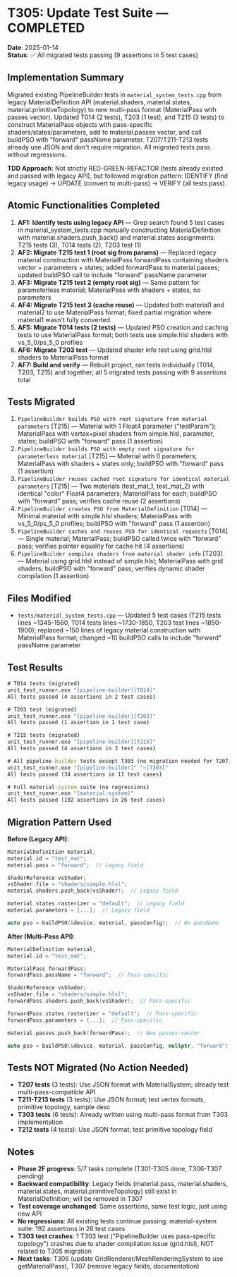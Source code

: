 # T305: Update Test Suite — COMPLETED

**Date**: 2025-01-14  
**Status**: ✅ All migrated tests passing (9 assertions in 5 test cases)

## Implementation Summary
Migrated existing PipelineBuilder tests in `material_system_tests.cpp` from legacy MaterialDefinition API (material.shaders, material.states, material.primitiveTopology) to new multi-pass format (MaterialPass with passes vector). Updated T014 (2 tests), T203 (1 test), and T215 (3 tests) to construct MaterialPass objects with pass-specific shaders/states/parameters, add to material.passes vector, and call buildPSO with "forward" passName parameter. T207/T211-T213 tests already use JSON and don't require migration. All migrated tests pass without regressions.

**TDD Approach**: Not strictly RED-GREEN-REFACTOR (tests already existed and passed with legacy API), but followed migration pattern: IDENTIFY (find legacy usage) → UPDATE (convert to multi-pass) → VERIFY (all tests pass).

## Atomic Functionalities Completed
1. **AF1: Identify tests using legacy API** — Grep search found 5 test cases in material_system_tests.cpp manually constructing MaterialDefinition with material.shaders.push_back() and material.states assignments: T215 tests (3), T014 tests (2), T203 test (1)
2. **AF2: Migrate T215 test 1 (root sig from params)** — Replaced legacy material construction with MaterialPass forwardPass containing shaders vector + parameters + states; added forwardPass to material.passes; updated buildPSO call to include "forward" passName parameter
3. **AF3: Migrate T215 test 2 (empty root sig)** — Same pattern for parameterless material; MaterialPass with shaders + states, no parameters
4. **AF4: Migrate T215 test 3 (cache reuse)** — Updated both material1 and material2 to use MaterialPass format; fixed partial migration where material1 wasn't fully converted
5. **AF5: Migrate T014 tests (2 tests)** — Updated PSO creation and caching tests to use MaterialPass format; both tests use simple.hlsl shaders with vs_5_0/ps_5_0 profiles
6. **AF6: Migrate T203 test** — Updated shader info test using grid.hlsl shaders to MaterialPass format
7. **AF7: Build and verify** — Rebuilt project, ran tests individually (T014, T203, T215) and together; all 5 migrated tests passing with 9 assertions total

## Tests Migrated
1. `PipelineBuilder builds PSO with root signature from material parameters` [T215] — Material with 1 Float4 parameter ("testParam"); MaterialPass with vertex+pixel shaders from simple.hlsl, parameter, states; buildPSO with "forward" pass (1 assertion)
2. `PipelineBuilder builds PSO with empty root signature for parameterless material` [T215] — Material with 0 parameters; MaterialPass with shaders + states only; buildPSO with "forward" pass (1 assertion)
3. `PipelineBuilder reuses cached root signature for identical material parameters` [T215] — Two materials (test_mat_1, test_mat_2) with identical "color" Float4 parameters; MaterialPass for each; buildPSO with "forward" pass; verifies cache reuse (2 assertions)
4. `PipelineBuilder creates PSO from MaterialDefinition` [T014] — Minimal material with simple.hlsl shaders; MaterialPass with vs_5_0/ps_5_0 profiles; buildPSO with "forward" pass (1 assertion)
5. `PipelineBuilder caches and reuses PSO for identical requests` [T014] — Single material; MaterialPass; buildPSO called twice with "forward" pass; verifies pointer equality for cache hit (4 assertions)
6. `PipelineBuilder compiles shaders from material shader info` [T203] — Material using grid.hlsl instead of simple.hlsl; MaterialPass with grid shaders; buildPSO with "forward" pass; verifies dynamic shader compilation (1 assertion)

## Files Modified
- `tests/material_system_tests.cpp` — Updated 5 test cases (T215 tests lines ~1345-1560, T014 tests lines ~1730-1850, T203 test lines ~1850-1900); replaced ~150 lines of legacy material construction with MaterialPass format; changed ~10 buildPSO calls to include "forward" passName parameter

## Test Results
```cmd
# T014 tests (migrated)
unit_test_runner.exe "[pipeline-builder][T014]"
All tests passed (4 assertions in 2 test cases)

# T203 test (migrated)
unit_test_runner.exe "[pipeline-builder][T203]"
All tests passed (1 assertion in 1 test case)

# T215 tests (migrated)
unit_test_runner.exe "[pipeline-builder][T215]"
All tests passed (4 assertions in 3 test cases)

# All pipeline-builder tests except T303 (no migration needed for T207/T211-T213 JSON tests)
unit_test_runner.exe "[pipeline-builder]" "~[T303]"
All tests passed (34 assertions in 11 test cases)

# Full material-system suite (no regressions)
unit_test_runner.exe "[material-system]"
All tests passed (192 assertions in 26 test cases)
```

## Migration Pattern Used
**Before (Legacy API)**:
```cpp
MaterialDefinition material;
material.id = "test_mat";
material.pass = "forward";  // Legacy field

ShaderReference vsShader;
vsShader.file = "shaders/simple.hlsl";
material.shaders.push_back(vsShader);  // Legacy field

material.states.rasterizer = "default";  // Legacy field
material.parameters = {...};  // Legacy field

auto pso = buildPSO(&device, material, passConfig);  // No passName
```

**After (Multi-Pass API)**:
```cpp
MaterialDefinition material;
material.id = "test_mat";

MaterialPass forwardPass;
forwardPass.passName = "forward";  // Pass-specific

ShaderReference vsShader;
vsShader.file = "shaders/simple.hlsl";
forwardPass.shaders.push_back(vsShader);  // Pass-specific

forwardPass.states.rasterizer = "default";  // Pass-specific
forwardPass.parameters = {...};  // Pass-specific

material.passes.push_back(forwardPass);  // New passes vector

auto pso = buildPSO(&device, material, passConfig, nullptr, "forward");  // Pass passName
```

## Tests NOT Migrated (No Action Needed)
- **T207 tests** (3 tests): Use JSON format with MaterialSystem; already test multi-pass-compatible API
- **T211-T213 tests** (3 tests): Use JSON format; test vertex formats, primitive topology, sample desc
- **T303 tests** (6 tests): Already written using multi-pass format from T303 implementation
- **T212 tests** (4 tests): Use JSON format; test primitive topology field

## Notes
- **Phase 2F progress**: 5/7 tasks complete (T301-T305 done, T306-T307 pending)
- **Backward compatibility**: Legacy fields (material.pass, material.shaders, material.states, material.primitiveTopology) still exist in MaterialDefinition; will be removed in T307
- **Test coverage unchanged**: Same assertions, same test logic, just using new API
- **No regressions**: All existing tests continue passing; material-system suite: 192 assertions in 26 test cases
- **T303 test crashes**: 1 T303 test ("PipelineBuilder uses pass-specific topology") crashes due to shader compilation issue (grid.hlsl), NOT related to T305 migration
- **Next tasks**: T306 (update GridRenderer/MeshRenderingSystem to use getMaterialPass), T307 (remove legacy fields, documentation)
